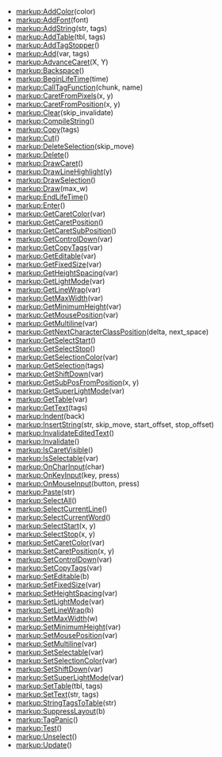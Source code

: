 - [markup:AddColor](nil)(color)
- [markup:AddFont](nil)(font)
- [markup:AddString](nil)(str, tags)
- [markup:AddTable](nil)(tbl, tags)
- [markup:AddTagStopper](nil)()
- [markup:Add](nil)(var, tags)
- [markup:AdvanceCaret](nil)(X, Y)
- [markup:Backspace](nil)()
- [markup:BeginLifeTime](nil)(time)
- [markup:CallTagFunction](nil)(chunk, name)
- [markup:CaretFromPixels](nil)(x, y)
- [markup:CaretFromPosition](nil)(x, y)
- [markup:Clear](nil)(skip_invalidate)
- [markup:CompileString](nil)()
- [markup:Copy](nil)(tags)
- [markup:Cut](nil)()
- [markup:DeleteSelection](nil)(skip_move)
- [markup:Delete](nil)()
- [markup:DrawCaret](nil)()
- [markup:DrawLineHighlight](nil)(y)
- [markup:DrawSelection](nil)()
- [markup:Draw](nil)(max_w)
- [markup:EndLifeTime](nil)()
- [markup:Enter](nil)()
- [markup:GetCaretColor](nil)(var)
- [markup:GetCaretPosition](nil)()
- [markup:GetCaretSubPosition](nil)()
- [markup:GetControlDown](nil)(var)
- [markup:GetCopyTags](nil)(var)
- [markup:GetEditable](nil)(var)
- [markup:GetFixedSize](nil)(var)
- [markup:GetHeightSpacing](nil)(var)
- [markup:GetLightMode](nil)(var)
- [markup:GetLineWrap](nil)(var)
- [markup:GetMaxWidth](nil)(var)
- [markup:GetMinimumHeight](nil)(var)
- [markup:GetMousePosition](nil)(var)
- [markup:GetMultiline](nil)(var)
- [markup:GetNextCharacterClassPosition](nil)(delta, next_space)
- [markup:GetSelectStart](nil)()
- [markup:GetSelectStop](nil)()
- [markup:GetSelectionColor](nil)(var)
- [markup:GetSelection](nil)(tags)
- [markup:GetShiftDown](nil)(var)
- [markup:GetSubPosFromPosition](nil)(x, y)
- [markup:GetSuperLightMode](nil)(var)
- [markup:GetTable](nil)(var)
- [markup:GetText](nil)(tags)
- [markup:Indent](nil)(back)
- [markup:InsertString](nil)(str, skip_move, start_offset, stop_offset)
- [markup:InvalidateEditedText](nil)()
- [markup:Invalidate](nil)()
- [markup:IsCaretVisible](nil)()
- [markup:IsSelectable](nil)(var)
- [markup:OnCharInput](nil)(char)
- [markup:OnKeyInput](nil)(key, press)
- [markup:OnMouseInput](nil)(button, press)
- [markup:Paste](nil)(str)
- [markup:SelectAll](nil)()
- [markup:SelectCurrentLine](nil)()
- [markup:SelectCurrentWord](nil)()
- [markup:SelectStart](nil)(x, y)
- [markup:SelectStop](nil)(x, y)
- [markup:SetCaretColor](nil)(var)
- [markup:SetCaretPosition](nil)(x, y)
- [markup:SetControlDown](nil)(var)
- [markup:SetCopyTags](nil)(var)
- [markup:SetEditable](nil)(b)
- [markup:SetFixedSize](nil)(var)
- [markup:SetHeightSpacing](nil)(var)
- [markup:SetLightMode](nil)(var)
- [markup:SetLineWrap](nil)(b)
- [markup:SetMaxWidth](nil)(w)
- [markup:SetMinimumHeight](nil)(var)
- [markup:SetMousePosition](nil)(var)
- [markup:SetMultiline](nil)(var)
- [markup:SetSelectable](nil)(var)
- [markup:SetSelectionColor](nil)(var)
- [markup:SetShiftDown](nil)(var)
- [markup:SetSuperLightMode](nil)(var)
- [markup:SetTable](nil)(tbl, tags)
- [markup:SetText](nil)(str, tags)
- [markup:StringTagsToTable](nil)(str)
- [markup:SuppressLayout](nil)(b)
- [markup:TagPanic](nil)()
- [markup:Test](nil)()
- [markup:Unselect](nil)()
- [markup:Update](nil)()